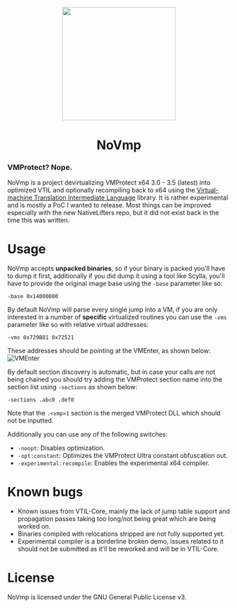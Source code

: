 <p align="center">

  <a href="https://www.vtil.org/">
    <img width="256" heigth="256" src="https://i.imgur.com/5yt7EsH.png">
  </a>  

  <h1 align="center">NoVmp</h1>
</p>

### VMProtect? Nope.
NoVmp is a project devirtualizing VMProtect x64 3.0 - 3.5 (latest) into optimized VTIL and optionally recompiling back to x64 using the [Virtual-machine Translation Intermediate Language](https://github.com/vtil-project/VTIL-Core) library. It is rather experimental and is mostly a PoC I wanted to release. Most things can be improved especially with the new NativeLifters repo, but it did not exist back in the time this was written.

# Usage
NoVmp  accepts **unpacked binaries**, so if your binary is packed you'll have to dump it first, additionally if you did dump it using a tool like Scylla, you'll have to provide the original image base using the `-base` parameter like so:

`-base 0x14000000` 

By default NoVmp will parse every single jump into a VM, if you are only interested in a number of **specific** virtualized routines you can use the `-vms` parameter like so with relative virtual addresses:

`-vms 0x729B81 0x72521`

These addresses should be pointing at the VMEnter, as shown below:
![VMEnter](https://i.imgur.com/oIrgvVh.png)

By default section discovery is automatic, but in case your calls are not being chained you should try adding the VMProtect section name into the section list using `-sections` as shown below:

`-sections .abc0 .def0`

Note that the `.<vmp>1` section is the merged VMProtect DLL which should not be inputted.

Additionally you can use any of the following switches:
- `-noopt`: Disables optimization.
- `-opt:constant`: Optimizes the VMProtect Ultra constant obfuscation out.
- `-experimental:recompile`: Enables the experimental x64 compiler.

# Known bugs
- Known issues from VTIL-Core, mainly the lack of jump table support and propagation passes taking too long/not being great which are being worked on.
- Binaries compiled with relocations stripped are not fully supported yet.
- Experimental compiler is a borderline broken demo, issues related to it should not be submitted as it'll be reworked and will be in VTIL-Core.

# License
NoVmp is licensed under the GNU General Public License v3.
